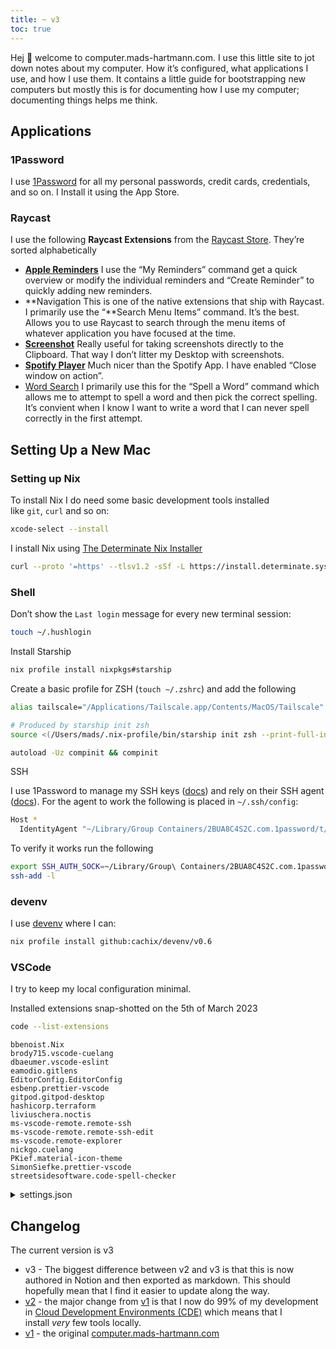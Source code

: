 ```yaml
---
title: ~ v3
toc: true
---
```


<!--
    DO NOT EDIT
    This has been generated by a script. Any changes you make will be overwritten.
-->

Hej 👋 welcome to computer.mads-hartmann.com. I use this little site to jot down notes about my computer. How it’s configured, what applications I use, and how I use them. It contains a little guide for bootstrapping new computers but mostly this is for documenting how I use my computer; documenting things helps me think.


## Applications


### 1Password


I use [1Password](https://1password.com/) for all my personal passwords, credit cards, credentials, and so on. I Install it using the App Store.


### Raycast


I use the following **Raycast Extensions** from the [Raycast Store](https://www.raycast.com/store). They’re sorted alphabetically

- [**Apple Reminders**](https://www.raycast.com/raycast/apple-reminders)
I use the “My Reminders” command get a quick overview or modify the individual reminders and “Create Reminder” to quickly adding new reminders.
- **Navigation
This is one of the native extensions that ship with Raycast. I primarily use the “**Search Menu Items” command. It’s the best. Allows you to use Raycast to search through the menu items of whatever application you have focused at the time.
- [**Screenshot**](https://www.raycast.com/Aayush9029/screenshot)
Really useful for taking screenshots directly to the Clipboard. That way I don’t litter my Desktop with screenshots.
- [**Spotify Player**](https://www.raycast.com/mattisssa/spotify-player)
Much nicer than the Spotify App. I have enabled “Close window on action”.
- [Word Search](https://www.raycast.com/rishabswift/word-search)
I primarily use this for the “Spell a Word” command which allows me to attempt to spell a word and then pick the correct spelling. It’s convient when I know I want to write a word that I can never spell correctly in the first attempt.

## Setting Up a New Mac


### Setting up Nix


To install Nix I do need some basic development tools installed like `git`, `curl` and so on:


```bash
xcode-select --install
```


I install Nix using [The Determinate Nix Installer](https://github.com/DeterminateSystems/nix-installer)


```bash
curl --proto '=https' --tlsv1.2 -sSf -L https://install.determinate.systems/nix | sh -s -- install
```


### Shell


Don’t show the `Last login` message for every new terminal session:


```bash
touch ~/.hushlogin
```


Install Starship


```bash
nix profile install nixpkgs#starship
```


Create a basic profile for ZSH (`touch ~/.zshrc`) and add the following


```bash
alias tailscale="/Applications/Tailscale.app/Contents/MacOS/Tailscale"

# Produced by starship init zsh
source <(/Users/mads/.nix-profile/bin/starship init zsh --print-full-init)

autoload -Uz compinit && compinit
```


SSH


I use 1Password to manage my SSH keys ([docs](https://developer.1password.com/docs/ssh)) and rely on their SSH agent ([docs](https://developer.1password.com/docs/ssh/agent)). For the agent to work the following is placed in `~/.ssh/config`:


```bash
Host *
  IdentityAgent "~/Library/Group Containers/2BUA8C4S2C.com.1password/t/agent.sock"
```


To verify it works run the following


```bash
export SSH_AUTH_SOCK=~/Library/Group\ Containers/2BUA8C4S2C.com.1password/t/agent.sock
ssh-add -l
```


### devenv


I use [devenv](https://devenv.sh/) where I can:


```bash
nix profile install github:cachix/devenv/v0.6
```


### VSCode


I try to keep my local configuration minimal.


Installed extensions snap-shotted on the 5th of March 2023


```bash
code --list-extensions
```


```text
bbenoist.Nix
brody715.vscode-cuelang
dbaeumer.vscode-eslint
eamodio.gitlens
EditorConfig.EditorConfig
esbenp.prettier-vscode
gitpod.gitpod-desktop
hashicorp.terraform
liviuschera.noctis
ms-vscode-remote.remote-ssh
ms-vscode-remote.remote-ssh-edit
ms-vscode.remote-explorer
nickgo.cuelang
PKief.material-icon-theme
SimonSiefke.prettier-vscode
streetsidesoftware.code-spell-checker
```

<details>
<summary>settings.json</summary>

```text
{
  "editor.multiCursorModifier": "ctrlCmd",
  "editor.formatOnSave": true,
  "workbench.activityBar.visible": true,
  "workbench.colorTheme": "Noctis Minimus",
  "workbench.startupEditor": "none",
  "window.restoreWindows": "none",
  "window.commandCenter": true,
  "workbench.iconTheme": "material-icon-theme",
  "[javascript]": {
    "editor.defaultFormatter": "esbenp.prettier-vscode"
  },
  "[typescript]": {
    "editor.defaultFormatter": "esbenp.prettier-vscode"
  },
  "[json]": {
    "editor.defaultFormatter": "esbenp.prettier-vscode"
  },
  "[css]": {
    "editor.defaultFormatter": "esbenp.prettier-vscode"
  },
  "[scss]": {
    "editor.defaultFormatter": "esbenp.prettier-vscode"
  },
  "[typescriptreact]": {
    "editor.defaultFormatter": "esbenp.prettier-vscode"
  }
}
```


</details>


## Changelog


The current version is v3

- v3 - The biggest difference between v2 and v3 is that this is now authored in Notion and then exported as markdown. This should hopefully mean that I find it easier to update along the way.
- [v2](https://computer.mads-hartmann.com/v2) - the major change from [v1](https://computer.mads-hartmann.com/v1) is that I now do 99% of my development in [Cloud Development Environments (CDE)](https://www.gitpod.io/cde) which means that I install _very_ few tools locally.
- [v1](https://computer.mads-hartmann.com/v1) - the original [computer.mads-hartmann.com](http://computer.mads-hartmann.com/)

